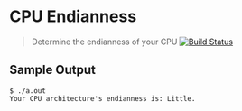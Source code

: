 # CPU Endianness
> Determine the endianness of your CPU
[![Build Status](https://travis-ci.com/gampu/CPUEndianness.svg?branch=master)](https://travis-ci.com/gampu/CPUEndianness)

## Sample Output
```
$ ./a.out 
Your CPU architecture's endianness is: Little.
```
